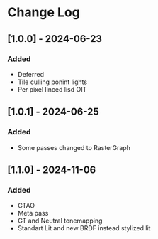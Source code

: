 
# Change Log

## [1.0.0] - 2024-06-23

### Added
- Deferred
- Tile culling ponint lights
- Per pixel linced lisd OIT


## [1.0.1] - 2024-06-25

### Added
- Some passes changed to RasterGraph


## [1.1.0] - 2024-11-06

### Added
- GTAO
- Meta pass
- GT and Neutral tonemapping
- Standart Lit and new BRDF instead stylized lit
